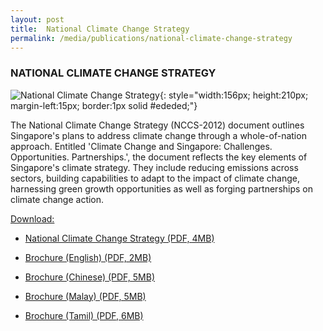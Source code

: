```yaml
---
layout: post
title:  National Climate Change Strategy
permalink: /media/publications/national-climate-change-strategy
---
```


### NATIONAL CLIMATE CHANGE STRATEGY

![National Climate Change Strategy](/images/national-climate-change-strategy.jpg "National Climate Change Strategy"){: style="width:156px; height:210px; margin-left:15px; border:1px solid #ededed;"}

The National Climate Change Strategy (NCCS-2012) document outlines Singapore's plans to address climate change through a whole-of-nation approach. Entitled 'Climate Change and Singapore: Challenges. Opportunities. Partnerships.', the document reflects the key elements of Singapore's climate strategy. They include reducing emissions across sectors, building capabilities to adapt to the impact of climate change, harnessing green growth opportunities as well as forging partnerships on climate change action.

<u>Download:</u>

* [<a href="/files/default-source/publications/national-climate-change-strategy.pdf" target="_blank">National Climate Change Strategy (PDF, 4MB)</a>](/files/default-source/publications/national-climate-change-strategy.pdf)

* [<a href="/files/default-source/publications/national-climate-change-strategy-brochure-english.pdf" target="_blank">Brochure (English) (PDF, 2MB)</a>](/files/default-source/publications/national-climate-change-strategy-brochure-english.pdf)

* [<a href="/files/default-source/publications/national-climate-change-strategy-brochure-chinese.pdf" target="_blank">Brochure (Chinese) (PDF, 5MB)</a>](/files/default-source/publications/national-climate-change-strategy-brochure-chinese.pdf)

* [<a href="/files/default-source/publications/national-climate-change-strategy-brochure-malay.pdf" target="_blank">Brochure (Malay) (PDF, 5MB)</a>](/files/default-source/publications/national-climate-change-strategy-brochure-malay.pdf)

* [<a href="/files/default-source/publications/national-climate-change-strategy-brochure-tamil.pdf" target="_blank">Brochure (Tamil) (PDF, 6MB)</a>](/files/default-source/publications/national-climate-change-strategy-brochure-tamil.pdf)
